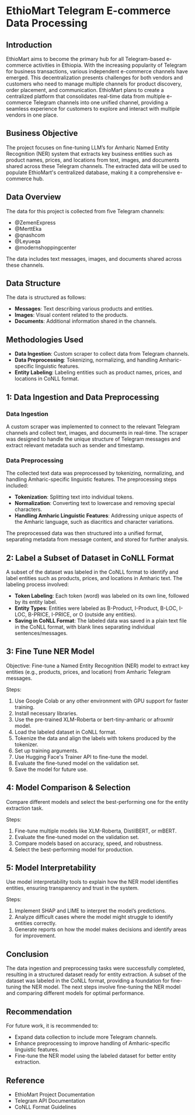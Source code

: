 # EthioMart Telegram E-commerce Data Processing

## Introduction

EthioMart aims to become the primary hub for all Telegram-based e-commerce activities in Ethiopia. With the increasing popularity of Telegram for business transactions, various independent e-commerce channels have emerged. This decentralization presents challenges for both vendors and customers who need to manage multiple channels for product discovery, order placement, and communication. EthioMart plans to create a centralized platform that consolidates real-time data from multiple e-commerce Telegram channels into one unified channel, providing a seamless experience for customers to explore and interact with multiple vendors in one place.

## Business Objective

The project focuses on fine-tuning LLM’s for Amharic Named Entity Recognition (NER) system that extracts key business entities such as product names, prices, and locations from text, images, and documents shared across these Telegram channels. The extracted data will be used to populate EthioMart's centralized database, making it a comprehensive e-commerce hub.

## Data Overview

The data for this project is collected from five Telegram channels:
- @ZemenExpress
- @MerttEka
- @qnashcom
- @Leyueqa
- @modernshoppingcenter

The data includes text messages, images, and documents shared across these channels.

## Data Structure

The data is structured as follows:
- **Messages**: Text describing various products and entities.
- **Images**: Visual content related to the products.
- **Documents**: Additional information shared in the channels.

## Methodologies Used

- **Data Ingestion**: Custom scraper to collect data from Telegram channels.
- **Data Preprocessing**: Tokenizing, normalizing, and handling Amharic-specific linguistic features.
- **Entity Labeling**: Labeling entities such as product names, prices, and locations in CoNLL format.

## 1: Data Ingestion and Data Preprocessing

### Data Ingestion

A custom scraper was implemented to connect to the relevant Telegram channels and collect text, images, and documents in real-time. The scraper was designed to handle the unique structure of Telegram messages and extract relevant metadata such as sender and timestamp.

### Data Preprocessing

The collected text data was preprocessed by tokenizing, normalizing, and handling Amharic-specific linguistic features. The preprocessing steps included:
- **Tokenization**: Splitting text into individual tokens.
- **Normalization**: Converting text to lowercase and removing special characters.
- **Handling Amharic Linguistic Features**: Addressing unique aspects of the Amharic language, such as diacritics and character variations.

The preprocessed data was then structured into a unified format, separating metadata from message content, and stored for further analysis.

## 2: Label a Subset of Dataset in CoNLL Format

A subset of the dataset was labeled in the CoNLL format to identify and label entities such as products, prices, and locations in Amharic text. The labeling process involved:
- **Token Labeling**: Each token (word) was labeled on its own line, followed by its entity label.
- **Entity Types**: Entities were labeled as B-Product, I-Product, B-LOC, I-LOC, B-PRICE, I-PRICE, or O (outside any entities).
- **Saving in CoNLL Format**: The labeled data was saved in a plain text file in the CoNLL format, with blank lines separating individual sentences/messages.

## 3: Fine Tune NER Model

Objective: Fine-tune a Named Entity Recognition (NER) model to extract key entities (e.g., products, prices, and location) from Amharic Telegram messages.

Steps:
1. Use Google Colab or any other environment with GPU support for faster training.
2. Install necessary libraries.
3. Use the pre-trained XLM-Roberta or bert-tiny-amharic or afroxmlr model.
4. Load the labeled dataset in CoNLL format.
5. Tokenize the data and align the labels with tokens produced by the tokenizer.
6. Set up training arguments.
7. Use Hugging Face's Trainer API to fine-tune the model.
8. Evaluate the fine-tuned model on the validation set.
9. Save the model for future use.

## 4: Model Comparison & Selection

Compare different models and select the best-performing one for the entity extraction task.

Steps:
1. Fine-tune multiple models like XLM-Roberta, DistilBERT, or mBERT.
2. Evaluate the fine-tuned model on the validation set.
3. Compare models based on accuracy, speed, and robustness.
4. Select the best-performing model for production.

## 5: Model Interpretability

Use model interpretability tools to explain how the NER model identifies entities, ensuring transparency and trust in the system.

Steps:
1. Implement SHAP and LIME to interpret the model’s predictions.
2. Analyze difficult cases where the model might struggle to identify entities correctly.
3. Generate reports on how the model makes decisions and identify areas for improvement.

## Conclusion

The data ingestion and preprocessing tasks were successfully completed, resulting in a structured dataset ready for entity extraction. A subset of the dataset was labeled in the CoNLL format, providing a foundation for fine-tuning the NER model. The next steps involve fine-tuning the NER model and comparing different models for optimal performance.

## Recommendation

For future work, it is recommended to:
- Expand data collection to include more Telegram channels.
- Enhance preprocessing to improve handling of Amharic-specific linguistic features.
- Fine-tune the NER model using the labeled dataset for better entity extraction.

## Reference

- EthioMart Project Documentation
- Telegram API Documentation
- CoNLL Format Guidelines
